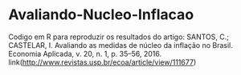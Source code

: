 # Avaliando-Nucleo-Inflacao
Codigo em R para reproduzir os resultados do artigo: 
SANTOS, C.; CASTELAR, I. Avaliando as medidas de núcleo da inflação no Brasil. Economia Aplicada, v. 20, n. 1, p. 35–56, 2016. 
link(http://www.revistas.usp.br/ecoa/article/view/111677) 

